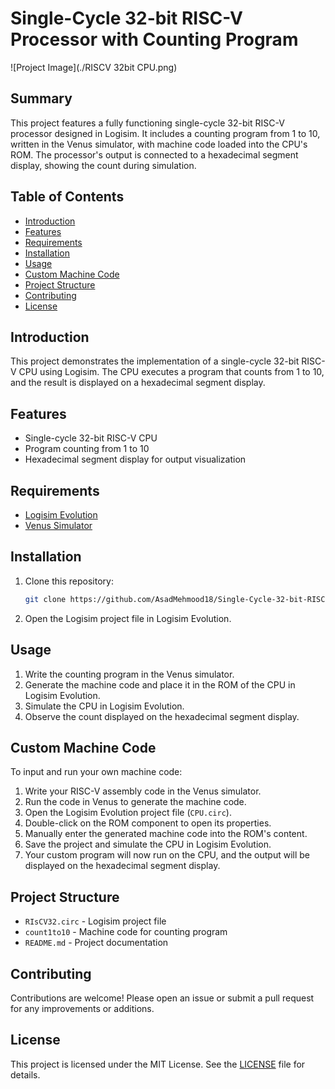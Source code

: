 # Single-Cycle 32-bit RISC-V Processor with Counting Program

![Project Image](./RISCV 32bit CPU.png)

## Summary
This project features a fully functioning single-cycle 32-bit RISC-V processor designed in Logisim. It includes a counting program from 1 to 10, written in the Venus simulator, with machine code loaded into the CPU's ROM. The processor's output is connected to a hexadecimal segment display, showing the count during simulation.

## Table of Contents
- [Introduction](#introduction)
- [Features](#features)
- [Requirements](#requirements)
- [Installation](#installation)
- [Usage](#usage)
- [Custom Machine Code](#custom-machine-code)
- [Project Structure](#project-structure)
- [Contributing](#contributing)
- [License](#license)

## Introduction
This project demonstrates the implementation of a single-cycle 32-bit RISC-V CPU using Logisim. The CPU executes a program that counts from 1 to 10, and the result is displayed on a hexadecimal segment display.

## Features
- Single-cycle 32-bit RISC-V CPU
- Program counting from 1 to 10
- Hexadecimal segment display for output visualization

## Requirements
- [Logisim Evolution](https://github.com/logisim-evolution/logisim-evolution)
- [Venus Simulator](https://github.com/ThaumicMekanism/venus)

## Installation
1. Clone this repository:
   ```sh
   git clone https://github.com/AsadMehmood18/Single-Cycle-32-bit-RISC-V-Processor-with-Counting-Program.git
   ```
2. Open the Logisim project file in Logisim Evolution.

## Usage
1. Write the counting program in the Venus simulator.
2. Generate the machine code and place it in the ROM of the CPU in Logisim Evolution.
3. Simulate the CPU in Logisim Evolution.
4. Observe the count displayed on the hexadecimal segment display.

## Custom Machine Code
To input and run your own machine code:
1. Write your RISC-V assembly code in the Venus simulator.
2. Run the code in Venus to generate the machine code.
3. Open the Logisim Evolution project file (`CPU.circ`).
4. Double-click on the ROM component to open its properties.
5. Manually enter the generated machine code into the ROM's content.
6. Save the project and simulate the CPU in Logisim Evolution.
7. Your custom program will now run on the CPU, and the output will be displayed on the hexadecimal segment display.

## Project Structure
- `RIsCV32.circ` - Logisim project file
- `count1to10` - Machine code for counting program
- `README.md` - Project documentation

## Contributing
Contributions are welcome! Please open an issue or submit a pull request for any improvements or additions.

## License
This project is licensed under the MIT License. See the [LICENSE](LICENSE) file for details.
